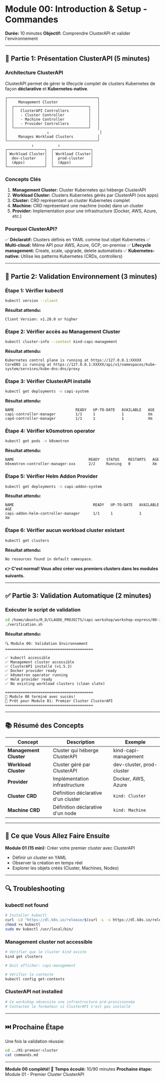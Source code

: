 # Module 00: Introduction & Setup - Commandes

**Durée:** 10 minutes
**Objectif:** Comprendre ClusterAPI et valider l'environnement

---

## 📖 Partie 1: Présentation ClusterAPI (5 minutes)

### Architecture ClusterAPI

ClusterAPI permet de gérer le lifecycle complet de clusters Kubernetes de façon **déclarative** et **Kubernetes-native**.

```
┌─────────────────────────────────────────┐
│     Management Cluster                  │
│  ┌──────────────────────────────────┐   │
│  │   ClusterAPI Controllers         │   │
│  │   - Cluster Controller           │   │
│  │   - Machine Controller           │   │
│  │   - Provider Controllers         │   │
│  └──────────────────────────────────┘   │
│                  ↓                       │
│     Manages Workload Clusters           │
└─────────────────────────────────────────┘
            ↓           ↓
┌─────────────────┐  ┌─────────────────┐
│ Workload Cluster│  │ Workload Cluster│
│  dev-cluster    │  │  prod-cluster   │
│  (Apps)         │  │  (Apps)         │
└─────────────────┘  └─────────────────┘
```

### Concepts Clés

1. **Management Cluster:** Cluster Kubernetes qui héberge ClusterAPI
2. **Workload Cluster:** Clusters Kubernetes gérés par ClusterAPI (vos apps)
3. **Cluster:** CRD représentant un cluster Kubernetes complet
4. **Machine:** CRD représentant une machine (node) dans un cluster
5. **Provider:** Implementation pour une infrastructure (Docker, AWS, Azure, etc.)

### Pourquoi ClusterAPI?

✅ **Déclaratif:** Clusters définis en YAML comme tout objet Kubernetes
✅ **Multi-cloud:** Même API pour AWS, Azure, GCP, on-premise
✅ **Lifecycle management:** Create, scale, upgrade, delete automatisés
✅ **Kubernetes-native:** Utilise les patterns Kubernetes (CRDs, controllers)

---

## 🔧 Partie 2: Validation Environnement (3 minutes)

### Étape 1: Vérifier kubectl

```bash
kubectl version --client
```

**Résultat attendu:**
```
Client Version: v1.28.0 or higher
```

### Étape 2: Vérifier accès au Management Cluster

```bash
kubectl cluster-info --context kind-capi-management
```

**Résultat attendu:**
```
Kubernetes control plane is running at https://127.0.0.1:XXXXX
CoreDNS is running at https://127.0.0.1:XXXXX/api/v1/namespaces/kube-system/services/kube-dns:dns/proxy
```

### Étape 3: Vérifier ClusterAPI installé

```bash
kubectl get deployments -n capi-system
```

**Résultat attendu:**
```
NAME                            READY   UP-TO-DATE   AVAILABLE   AGE
capi-controller-manager         1/1     1            1           Xm
capd-controller-manager         1/1     1            1           Xm
```

### Étape 4: Vérifier k0smotron operator

```bash
kubectl get pods -n k0smotron
```

**Résultat attendu:**
```
NAME                                  READY   STATUS    RESTARTS   AGE
k0smotron-controller-manager-xxx      2/2     Running   0          Xm
```

### Étape 5: Vérifier Helm Addon Provider

```bash
kubectl get deployments -n capi-addon-system
```

**Résultat attendu:**
```
NAME                                    READY   UP-TO-DATE   AVAILABLE   AGE
capi-addon-helm-controller-manager      1/1     1            1           Xm
```

### Étape 6: Vérifier aucun workload cluster existant

```bash
kubectl get clusters
```

**Résultat attendu:**
```
No resources found in default namespace.
```

**👉 C'est normal! Vous allez créer vos premiers clusters dans les modules suivants.**

---

## ✅ Partie 3: Validation Automatique (2 minutes)

### Exécuter le script de validation

```bash
cd /home/ubuntu/R_D/CLAUDE_PROJECTS/capi-workshop/workshop-express/00-introduction
./verification.sh
```

**Résultat attendu:**
```
🔍 Module 00: Validation Environnement
========================================

✅ kubectl accessible
✅ Management cluster accessible
✅ ClusterAPI installé (v1.5.3)
✅ Docker provider ready
✅ k0smotron operator running
✅ Helm provider ready
✅ No existing workload clusters (clean slate)

========================================
🎉 Module 00 terminé avec succès!
🚀 Prêt pour Module 01: Premier Cluster ClusterAPI
========================================
```

---

## 📚 Résumé des Concepts

| Concept | Description | Exemple |
|---------|-------------|---------|
| **Management Cluster** | Cluster qui héberge ClusterAPI | kind-capi-management |
| **Workload Cluster** | Cluster géré par ClusterAPI | dev-cluster, prod-cluster |
| **Provider** | Implémentation infrastructure | Docker, AWS, Azure |
| **Cluster CRD** | Définition déclarative d'un cluster | `kind: Cluster` |
| **Machine CRD** | Définition déclarative d'un node | `kind: Machine` |

---

## 🎯 Ce que Vous Allez Faire Ensuite

**Module 01 (15 min):** Créer votre premier cluster avec ClusterAPI
- Définir un cluster en YAML
- Observer la création en temps réel
- Explorer les objets créés (Cluster, Machines, Nodes)

---

## 🔍 Troubleshooting

### kubectl not found
```bash
# Installer kubectl
curl -LO "https://dl.k8s.io/release/$(curl -L -s https://dl.k8s.io/release/stable.txt)/bin/linux/amd64/kubectl"
chmod +x kubectl
sudo mv kubectl /usr/local/bin/
```

### Management cluster not accessible
```bash
# Vérifier que le cluster kind existe
kind get clusters

# Doit afficher: capi-management

# Vérifier le contexte
kubectl config get-contexts
```

### ClusterAPI not installed
```bash
# Ce workshop nécessite une infrastructure pré-provisionnée
# Contactez le formateur si ClusterAPI n'est pas installé
```

---

## ⏭️ Prochaine Étape

Une fois la validation réussie:

```bash
cd ../01-premier-cluster
cat commands.md
```

---

**Module 00 complété! 🎉**
**Temps écoulé:** 10/90 minutes
**Prochaine étape:** Module 01 - Premier Cluster ClusterAPI